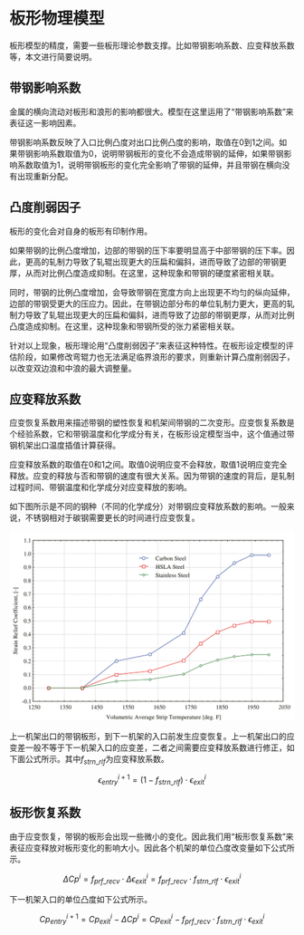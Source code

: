# 板形物理模型

板形模型的精度，需要一些板形理论参数支撑。比如带钢影响系数、应变释放系数等，本文进行简要说明。

## 带钢影响系数

金属的横向流动对板形和浪形的影响都很大。模型在这里运用了“带钢影响系数”来表征这一影响因素。

带钢影响系数反映了入口比例凸度对出口比例凸度的影响，取值在0到1之间。如果带钢影响系数取值为0，说明带钢板形的变化不会造成带钢的延伸，如果带钢影响系数取值为1，说明带钢板形的变化完全影响了带钢的延伸，并且带钢在横向没有出现重新分配。

## 凸度削弱因子

板形的变化会对自身的板形有印制作用。

如果带钢的比例凸度增加，边部的带钢的压下率要明显高于中部带钢的压下率。因此，更高的轧制力导致了轧辊出现更大的压扁和偏斜，进而导致了边部的带钢更厚，从而对比例凸度造成抑制。在这里，这种现象和带钢的硬度紧密相关联。

同时，带钢的比例凸度增加，会导致带钢在宽度方向上出现更不均匀的纵向延伸，边部的带钢受更大的压应力。因此，在带钢边部分布的单位轧制力更大，更高的轧制力导致了轧辊出现更大的压扁和偏斜，进而导致了边部的带钢更厚，从而对比例凸度造成抑制。在这里，这种现象和带钢所受的张力紧密相关联。

针对以上现象，板形理论用“凸度削弱因子”来表征这种特性。在板形设定模型的评估阶段，如果修改弯辊力也无法满足临界浪形的要求，则重新计算凸度削弱因子，以改变双边浪和中浪的最大调整量。

## 应变释放系数

应变恢复系数用来描述带钢的塑性恢复和机架间带钢的二次变形。应变恢复系数是个经验系数，它和带钢温度和化学成分有关，在板形设定模型当中，这个值通过带钢机架出口温度插值计算获得。

应变释放系数的取值在0和1之间。取值0说明应变不会释放，取值1说明应变完全释放。应变的释放与否和带钢的速度有很大关系。因为带钢的速度的背后，是轧制过程时间、带钢温度和化学成分对应变释放的影响。

如下图所示是不同的钢种（不同的化学成分）对带钢应变释放系数的影响。一般来说，不锈钢相对于碳钢需要更长的时间进行应变恢复。

![strn_rlf_relationship](ssu_physical_model/strn_rlf_relationship.png)

上一机架出口的带钢板形，到下一机架的入口前发生应变恢复。上一机架出口的应变差一般不等于下一机架入口的应变差，二者之间需要应变释放系数进行修正，如下面公式所示。其中$f_{strn\_rlf}$为应变释放系数。

$$
\epsilon^{i+1}_{entry} = (1 - f_{strn\_rlf}) \cdot \epsilon^{i}_{exit}
$$


## 板形恢复系数

由于应变恢复，带钢的板形会出现一些微小的变化。因此我们用“板形恢复系数”来表征应变释放对板形变化的影响大小。因此各个机架的单位凸度改变量如下公式所示。

$$
\Delta Cp^{i} = f_{prf\_recv} \cdot \Delta \epsilon^{i}_{exit} = f_{prf\_recv} \cdot f_{strn\_rlf} \cdot \epsilon^{i}_{exit}
$$

下一机架入口的单位凸度如下公式所示。

$$
Cp^{i+1}_{entry} =Cp^{i}_{exit} - \Delta Cp^{i} = Cp^{i}_{exit}  - f_{prf\_recv} \cdot f_{strn\_rlf} \cdot \epsilon^{i}_{exit}
$$

